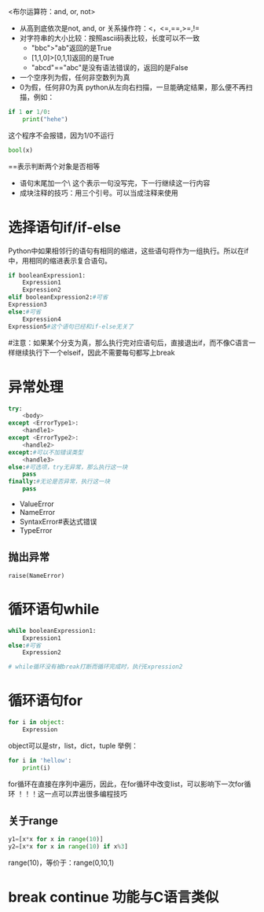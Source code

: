 
<布尔运算符：and, or, not>
- 从高到底依次是not, and, or
关系操作符：<，<=,==,>=,!=
- 对字符串的大小比较：按照ascii码表比较，长度可以不一致
    - "bbc">"ab"返回的是True
    - [1,1,0]>[0,1,1]返回的是True
    - "abcd"=="abc"是没有语法错误的，返回的是False
- 一个空序列为假，任何非空数列为真
- 0为假，任何非0为真
python从左向右扫描，一旦能确定结果，那么便不再扫描，例如：
```python
if 1 or 1/0:
    print("hehe")
```
这个程序不会报错，因为1/0不运行

```python
bool(x)
```
==表示判断两个对象是否相等

- 语句末尾加一个\ 这个表示一句没写完，下一行继续这一行内容
- 成块注释的技巧：用三个引号。可以当成注释来使用


# 选择语句if/if-else


Python中如果相邻行的语句有相同的缩进，这些语句将作为一组执行。所以在if中，用相同的缩进表示复合语句。

```python
if booleanExpression1:
    Expression1
    Expression2
elif booleanExpression2:#可省
Expression3
else:#可省
    Expression4
Expression5#这个语句已经和if-else无关了
```

#注意：如果某个分支为真，那么执行完对应语句后，直接退出if，而不像C语言一样继续执行下一个elseif，因此不需要每句都写上break

# 异常处理
```python
try:
    <body>
except <ErrorType1>:
    <handle1>
except <ErrorType2>:
    <handle2>
except:#可以不加错误类型
    <handle3>
else:#可选项，try无异常，那么执行这一块
    pass
finally:#无论是否异常，执行这一块
    pass
```
- ValueError
- NameError
- SyntaxError#表达式错误
- TypeError

## 抛出异常
```
raise(NameError)
```

# 循环语句while
```python
while booleanExpression1:
    Expression1
else:#可省
    Expression2

# while循环没有被break打断而循环完成时，执行Expression2
```

# 循环语句for

```python
for i in object:
    Expression
```

object可以是str，list，dict，tuple
举例：

```python
for i in 'hellow':
    print(i)
```

for循环在直接在序列中遍历，因此，在for循环中改变list，可以影响下一次for循环
！！！这一点可以弄出很多编程技巧

## 关于range

```python
y1=[x*x for x in range(10)]
y2=[x*x for x in range(10) if x%3]
```

range(10)，等价于：range(0,10,1)

# break continue 功能与C语言类似
